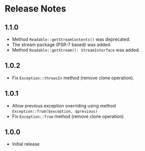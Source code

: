 # Release Notes

## 1.1.0

- Method `Readable::getStreamContents()` was deprecated.
- The stream package (PSR-7 based) was added.
- Method `Readable::getStream(): StreamInterface` was added.

## 1.0.2

- Fix `Exception::throwsIn` method (remove clone operation).

## 1.0.1

- Allow previous exception overriding using method `Exception::from($exception, $previous)`
- Fix `Exception::from` method (remove clone operation)

## 1.0.0

- Initial release
